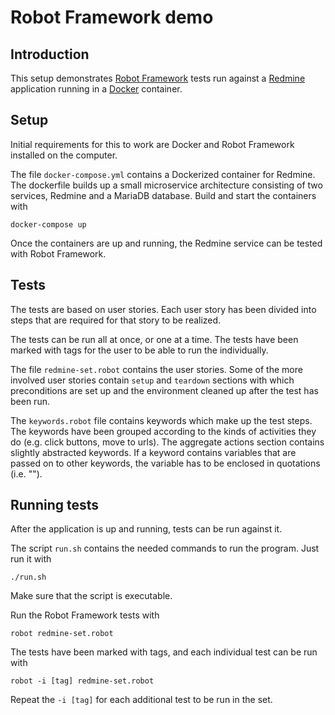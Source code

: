 # Robot Framework demo

## Introduction

This setup demonstrates [Robot Framework](http://robotframework.org) tests run against a [Redmine](http://www.redmine.org) application running in a [Docker](https://www.docker.com) container.

## Setup

Initial requirements for this to work are Docker and Robot Framework installed on the computer.

The file `docker-compose.yml` contains a Dockerized container for Redmine. The dockerfile builds up a small microservice architecture consisting of two services, Redmine and a MariaDB database. Build and start the containers with

    docker-compose up

Once the containers are up and running, the Redmine service can be tested with Robot Framework.

## Tests

The tests are based on user stories. Each user story has been divided into steps that are required for that story to be realized.

The tests can be run all at once, or one at a time. The tests have been marked with tags for the user to be able to run the individually.

The file `redmine-set.robot` contains the user stories. Some of the more involved user stories contain `setup` and `teardown` sections with which preconditions are set up and the environment cleaned up after the test has been run.

The `keywords.robot` file contains keywords which make up the test steps. The keywords have been grouped according to the kinds of activities they do (e.g. click buttons, move to urls). The aggregate actions section contains slightly abstracted keywords. If a keyword contains variables that are passed on to other keywords, the variable has to be enclosed in quotations (i.e. "").


## Running tests

After the application is up and running, tests can be run against it.

The script `run.sh` contains the needed commands to run the program. Just run it with

    ./run.sh

Make sure that the script is executable.

Run the Robot Framework tests with

    robot redmine-set.robot

The tests have been marked with tags, and each individual test can be run with

    robot -i [tag] redmine-set.robot

Repeat the `-i [tag]` for each additional test to be run in the set.
